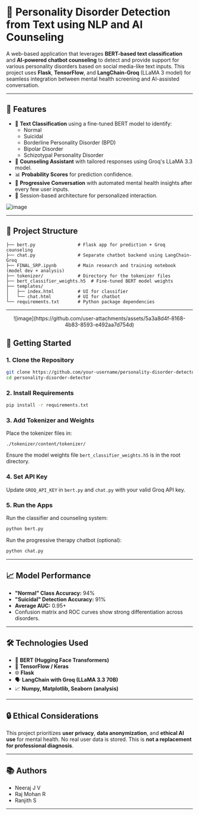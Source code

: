 # 🧠 Personality Disorder Detection from Text using NLP and AI Counseling

A web-based application that leverages **BERT-based text classification** and **AI-powered chatbot counseling** to detect and provide support for various personality disorders based on social media-like text inputs. This project uses **Flask**, **TensorFlow**, and **LangChain-Groq** (LLaMA 3 model) for seamless integration between mental health screening and AI-assisted conversation.

---

## 📌 Features

- 🧠 **Text Classification** using a fine-tuned BERT model to identify:
  - Normal
  - Suicidal
  - Borderline Personality Disorder (BPD)
  - Bipolar Disorder
  - Schizotypal Personality Disorder
- 🤖 **Counseling Assistant** with tailored responses using Groq's LLaMA 3.3 model.
- 📊 **Probability Scores** for prediction confidence.
- 🔁 **Progressive Conversation** with automated mental health insights after every few user inputs.
- 🔐 Session-based architecture for personalized interaction.
  <p align="center">
![image](https://github.com/user-attachments/assets/634d836a-3008-497f-bce3-7053d4243002)
</p>

---

## 🧬 Project Structure

```
├── bert.py                # Flask app for prediction + Groq counseling
├── chat.py                # Separate chatbot backend using LangChain-Groq
├── FINAL_SRP.ipynb        # Main research and training notebook (model dev + analysis)
├── tokenizer/             # Directory for the tokenizer files
├── bert_classifier_weights.h5  # Fine-tuned BERT model weights
├── templates/
│   ├── index.html         # UI for classifier
│   └── chat.html          # UI for chatbot
└── requirements.txt       # Python package dependencies
```

---
<p align="center">
 ![image](https://github.com/user-attachments/assets/5a3a8d4f-8168-4b83-8593-e492aa7d754d)
</p>


## 🚀 Getting Started

### 1. Clone the Repository
```bash
git clone https://github.com/your-username/personality-disorder-detector.git
cd personality-disorder-detector
```

### 2. Install Requirements
```bash
pip install -r requirements.txt
```

### 3. Add Tokenizer and Weights
Place the tokenizer files in:
```
./tokenizer/content/tokenizer/
```
Ensure the model weights file `bert_classifier_weights.h5` is in the root directory.

### 4. Set API Key
Update `GROQ_API_KEY` in `bert.py` and `chat.py` with your valid Groq API key.

### 5. Run the Apps
Run the classifier and counseling system:
```bash
python bert.py
```

Run the progressive therapy chatbot (optional):
```bash
python chat.py
```

---

## 📈 Model Performance

- **"Normal" Class Accuracy:** 94%
- **"Suicidal" Detection Accuracy:** 91%
- **Average AUC:** 0.95+
- Confusion matrix and ROC curves show strong differentiation across disorders.

---

## 🛠 Technologies Used

- 🧠 **BERT (Hugging Face Transformers)**
- 🧪 **TensorFlow / Keras**
- 🌐 **Flask**
- 🗣 **LangChain with Groq (LLaMA 3.3 70B)**
- 📈 **Numpy, Matplotlib, Seaborn (analysis)**

---

## 🔒 Ethical Considerations

This project prioritizes **user privacy**, **data anonymization**, and **ethical AI use** for mental health. No real user data is stored. This is **not a replacement for professional diagnosis**.

---

## 📚 Authors

- Neeraj J V  
- Raj Mohan R  
- Ranjith S 

---
